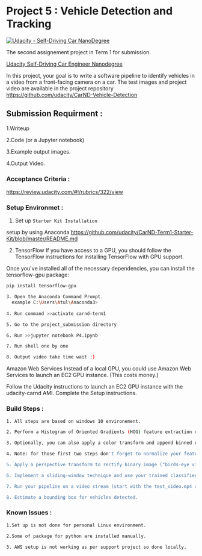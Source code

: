 # Project 5 : Vehicle Detection and Tracking
[![Udacity - Self-Driving Car NanoDegree](https://s3.amazonaws.com/udacity-sdc/github/shield-carnd.svg)](http://www.udacity.com/drive)

The second  assignement project  in Term 1 for submission. 


[Udacity Self-Driving Car Engineer Nanodegree](https://www.udacity.com/course/self-driving-car-engineer-nanodegree--nd013)

In this project, your goal is to write a software pipeline to identify vehicles in a video from a front-facing camera on a car. The test images and project video are available in the project repository 
<https://github.com/udacity/CarND-Vehicle-Detection>

## Submission Requirment :
 1.Writeup
 
 2.Code (or a Jupyter notebook)
 
 3.Example output images. 
 
 4.Output Video.
 
 ### Acceptance Criteria :
 <https://review.udacity.com/#!/rubrics/322/view>
 
 ### Setup Environmet :
 1. Set up `Starter Kit Installation`
 
   setup by using Anaconda
   <https://github.com/udacity/CarND-Term1-Starter-Kit/blob/master/README.md>
   
 2. TensorFlow
If you have access to a GPU, you should follow the TensorFlow instructions for installing TensorFlow with GPU support.

Once you've installed all of the necessary dependencies, you can install the tensorflow-gpu package:
```sh
pip install tensorflow-gpu
```
 ```sh
3. Open the Anaconda Command Prompt.
   example C:\Users\Atul\Anaconda3>
  
4. Run command >>activate carnd-term1

5. Go to the project_submission directory

6. Run >>jupyter notebook P4.ipynb

7. Run shell one by one 

8. Output video take time wait :)

```

Amazon Web Services
Instead of a local GPU, you could use Amazon Web Services to launch an EC2 GPU instance. (This costs money.)

Follow the Udacity instructions to launch an EC2 GPU instance with the udacity-carnd AMI.
Complete the Setup instructions. 

 ### Build Steps :
 ```sh
 1. All steps are based on windows 10 environement.
 
 2. Perform a Histogram of Oriented Gradients (HOG) feature extraction on a labeled training set of images and train a classifier Linear SVM classifier.
 
 3. Optionally, you can also apply a color transform and append binned color features, as well as histograms of color, to your HOG       feature vector.
 
 4. Note: for those first two steps don't forget to normalize your features and randomize a selection for training and testing.
 
 5. Apply a perspective transform to rectify binary image ("birds-eye view").
 
 6. Implement a sliding-window technique and use your trained classifier to search for vehicles in images.
 
 7. Run your pipeline on a video stream (start with the test_video.mp4 and later implement on full project_video.mp4) and create a heat map of recurring detections frame by frame to reject outliers and follow detected vehicles.
 
 8. Estimate a bounding box for vehicles detected.
 
 ```  
   
 ### Known Issues :
 ```sh
 1.Set up is not done for personal Linux environment.
 
 2.Some of package for python are installed manually.
 
 3. AWS setup is not working as per support project so done locally.
 ```
 
